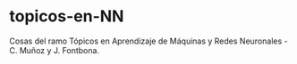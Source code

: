 # topicos-en-NN
 Cosas del ramo Tópicos en Aprendizaje de Máquinas y Redes Neuronales - C. Muñoz y J. Fontbona.
